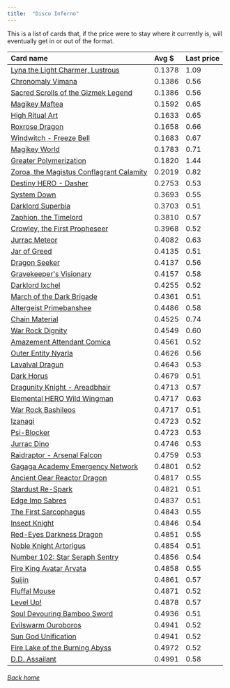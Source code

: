 ```yaml
---
title:  "Disco Inferno"
---
```


This is a list of cards that, if the price were to stay where it currently is, will eventually get in or out of the format.

| Card name | Avg $ | Last price |
| :-- | :-- | :-- |
[Lyna the Light Charmer, Lustrous](https://db.ygoprodeck.com/card/?search=Lyna%20the%20Light%20Charmer,%20Lustrous) | 0.1378 | 1.09 |
[Chronomaly Vimana](https://db.ygoprodeck.com/card/?search=Chronomaly%20Vimana) | 0.1386 | 0.56 |
[Sacred Scrolls of the Gizmek Legend](https://db.ygoprodeck.com/card/?search=Sacred%20Scrolls%20of%20the%20Gizmek%20Legend) | 0.1386 | 0.56 |
[Magikey Maftea](https://db.ygoprodeck.com/card/?search=Magikey%20Maftea) | 0.1592 | 0.65 |
[High Ritual Art](https://db.ygoprodeck.com/card/?search=High%20Ritual%20Art) | 0.1633 | 0.65 |
[Roxrose Dragon](https://db.ygoprodeck.com/card/?search=Roxrose%20Dragon) | 0.1658 | 0.66 |
[Windwitch - Freeze Bell](https://db.ygoprodeck.com/card/?search=Windwitch%20-%20Freeze%20Bell) | 0.1683 | 0.67 |
[Magikey World](https://db.ygoprodeck.com/card/?search=Magikey%20World) | 0.1783 | 0.71 |
[Greater Polymerization](https://db.ygoprodeck.com/card/?search=Greater%20Polymerization) | 0.1820 | 1.44 |
[Zoroa, the Magistus Conflagrant Calamity](https://db.ygoprodeck.com/card/?search=Zoroa,%20the%20Magistus%20Conflagrant%20Calamity) | 0.2019 | 0.82 |
[Destiny HERO - Dasher](https://db.ygoprodeck.com/card/?search=Destiny%20HERO%20-%20Dasher) | 0.2753 | 0.53 |
[System Down](https://db.ygoprodeck.com/card/?search=System%20Down) | 0.3693 | 0.55 |
[Darklord Superbia](https://db.ygoprodeck.com/card/?search=Darklord%20Superbia) | 0.3703 | 0.51 |
[Zaphion, the Timelord](https://db.ygoprodeck.com/card/?search=Zaphion,%20the%20Timelord) | 0.3810 | 0.57 |
[Crowley, the First Propheseer](https://db.ygoprodeck.com/card/?search=Crowley,%20the%20First%20Propheseer) | 0.3968 | 0.52 |
[Jurrac Meteor](https://db.ygoprodeck.com/card/?search=Jurrac%20Meteor) | 0.4082 | 0.63 |
[Jar of Greed](https://db.ygoprodeck.com/card/?search=Jar%20of%20Greed) | 0.4135 | 0.51 |
[Dragon Seeker](https://db.ygoprodeck.com/card/?search=Dragon%20Seeker) | 0.4137 | 0.56 |
[Gravekeeper's Visionary](https://db.ygoprodeck.com/card/?search=Gravekeeper's%20Visionary) | 0.4157 | 0.58 |
[Darklord Ixchel](https://db.ygoprodeck.com/card/?search=Darklord%20Ixchel) | 0.4255 | 0.52 |
[March of the Dark Brigade](https://db.ygoprodeck.com/card/?search=March%20of%20the%20Dark%20Brigade) | 0.4361 | 0.51 |
[Altergeist Primebanshee](https://db.ygoprodeck.com/card/?search=Altergeist%20Primebanshee) | 0.4486 | 0.58 |
[Chain Material](https://db.ygoprodeck.com/card/?search=Chain%20Material) | 0.4525 | 0.74 |
[War Rock Dignity](https://db.ygoprodeck.com/card/?search=War%20Rock%20Dignity) | 0.4549 | 0.60 |
[Amazement Attendant Comica](https://db.ygoprodeck.com/card/?search=Amazement%20Attendant%20Comica) | 0.4561 | 0.52 |
[Outer Entity Nyarla](https://db.ygoprodeck.com/card/?search=Outer%20Entity%20Nyarla) | 0.4626 | 0.56 |
[Lavalval Dragun](https://db.ygoprodeck.com/card/?search=Lavalval%20Dragun) | 0.4643 | 0.53 |
[Dark Horus](https://db.ygoprodeck.com/card/?search=Dark%20Horus) | 0.4679 | 0.51 |
[Dragunity Knight - Areadbhair](https://db.ygoprodeck.com/card/?search=Dragunity%20Knight%20-%20Areadbhair) | 0.4713 | 0.57 |
[Elemental HERO Wild Wingman](https://db.ygoprodeck.com/card/?search=Elemental%20HERO%20Wild%20Wingman) | 0.4717 | 0.63 |
[War Rock Bashileos](https://db.ygoprodeck.com/card/?search=War%20Rock%20Bashileos) | 0.4717 | 0.51 |
[Izanagi](https://db.ygoprodeck.com/card/?search=Izanagi) | 0.4723 | 0.52 |
[Psi-Blocker](https://db.ygoprodeck.com/card/?search=Psi-Blocker) | 0.4723 | 0.53 |
[Jurrac Dino](https://db.ygoprodeck.com/card/?search=Jurrac%20Dino) | 0.4746 | 0.53 |
[Raidraptor - Arsenal Falcon](https://db.ygoprodeck.com/card/?search=Raidraptor%20-%20Arsenal%20Falcon) | 0.4759 | 0.53 |
[Gagaga Academy Emergency Network](https://db.ygoprodeck.com/card/?search=Gagaga%20Academy%20Emergency%20Network) | 0.4801 | 0.52 |
[Ancient Gear Reactor Dragon](https://db.ygoprodeck.com/card/?search=Ancient%20Gear%20Reactor%20Dragon) | 0.4817 | 0.55 |
[Stardust Re-Spark](https://db.ygoprodeck.com/card/?search=Stardust%20Re-Spark) | 0.4821 | 0.51 |
[Edge Imp Sabres](https://db.ygoprodeck.com/card/?search=Edge%20Imp%20Sabres) | 0.4837 | 0.51 |
[The First Sarcophagus](https://db.ygoprodeck.com/card/?search=The%20First%20Sarcophagus) | 0.4843 | 0.55 |
[Insect Knight](https://db.ygoprodeck.com/card/?search=Insect%20Knight) | 0.4846 | 0.54 |
[Red-Eyes Darkness Dragon](https://db.ygoprodeck.com/card/?search=Red-Eyes%20Darkness%20Dragon) | 0.4851 | 0.55 |
[Noble Knight Artorigus](https://db.ygoprodeck.com/card/?search=Noble%20Knight%20Artorigus) | 0.4854 | 0.51 |
[Number 102: Star Seraph Sentry](https://db.ygoprodeck.com/card/?search=Number%20102:%20Star%20Seraph%20Sentry) | 0.4856 | 0.54 |
[Fire King Avatar Arvata](https://db.ygoprodeck.com/card/?search=Fire%20King%20Avatar%20Arvata) | 0.4858 | 0.55 |
[Suijin](https://db.ygoprodeck.com/card/?search=Suijin) | 0.4861 | 0.57 |
[Fluffal Mouse](https://db.ygoprodeck.com/card/?search=Fluffal%20Mouse) | 0.4871 | 0.52 |
[Level Up!](https://db.ygoprodeck.com/card/?search=Level%20Up!) | 0.4878 | 0.57 |
[Soul Devouring Bamboo Sword](https://db.ygoprodeck.com/card/?search=Soul%20Devouring%20Bamboo%20Sword) | 0.4936 | 0.51 |
[Evilswarm Ouroboros](https://db.ygoprodeck.com/card/?search=Evilswarm%20Ouroboros) | 0.4941 | 0.52 |
[Sun God Unification](https://db.ygoprodeck.com/card/?search=Sun%20God%20Unification) | 0.4941 | 0.52 |
[Fire Lake of the Burning Abyss](https://db.ygoprodeck.com/card/?search=Fire%20Lake%20of%20the%20Burning%20Abyss) | 0.4972 | 0.52 |
[D.D. Assailant](https://db.ygoprodeck.com/card/?search=D.D.%20Assailant) | 0.4991 | 0.58 |

###### [Back home](index)